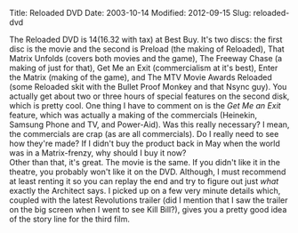 Title: Reloaded DVD
Date: 2003-10-14
Modified: 2012-09-15
Slug: reloaded-dvd

The Reloaded DVD is $14 ($16.32 with tax) at Best Buy. It's two discs: the first disc is the movie and the second is Preload (the making of Reloaded), That Matrix Unfolds (covers both movies and the game), The Freeway Chase (a making of just for that), Get Me an Exit (commercialism at it's best), Enter the Matrix (making of the game), and The MTV Movie Awards Reloaded (some Reloaded skit with the Bullet Proof Monkey and that Nsync guy). You actually get about two or three hours of special features on the second disk, which is pretty cool. One thing I have to comment on is the <i>Get Me an Exit</i> feature, which was actually a making of the commercials (Heinekin, Samsung Phone and TV, and Power-Aid). Was this really necessary? I mean, the commercials are crap (as are all commercials). Do I really need to see how they're made? If I didn't buy the product back in May when the world was in a Matrix-frenzy, why should I buy it now?<br />
Other than that, it's great. The movie is the same. If you didn't like it in the theatre, you probably won't like it on the DVD. Although, I must recommend at least renting it so you can replay the end and try to figure out just <i>what</i> exactly the Architect says. I picked up on a few very minute details which, coupled with the latest Revolutions trailer (did I mention that I saw the trailer on the big screen when I went to see Kill Bill?), gives you a pretty good idea of the story line for the third film.

